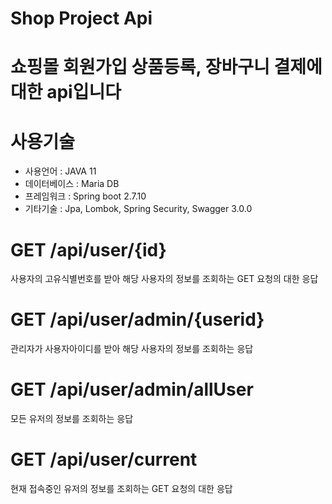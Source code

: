 # Shop Project Api

# 쇼핑몰 회원가입 상품등록, 장바구니 결제에대한 api입니다

# 사용기술
 - 사용언어 : JAVA 11
 - 데이터베이스 : Maria DB
 - 프레임워크 : Spring boot 2.7.10
 - 기타기술 : Jpa, Lombok, Spring Security, Swagger 3.0.0

# GET /api/user/{id}
사용자의 고유식별번호를 받아 해당 사용자의 정보를 조회하는 GET 요청의 대한 응답

# GET /api/user/admin/{userid}
관리자가 사용자아이디를 받아 해당 사용자의 정보를 조회하는 응답

# GET /api/user/admin/allUser
모든 유저의 정보를 조회하는 응답

# GET /api/user/current
현재 접속중인 유저의 정보를 조회하는 GET 요청의 대한 응답
